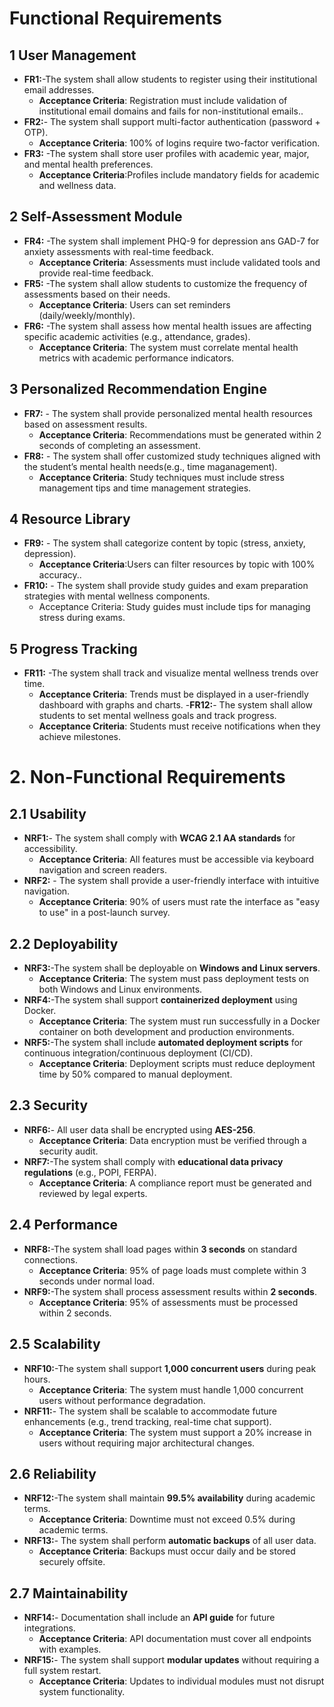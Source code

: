 # Functional Requirements

## 1 User Management
- **FR1:**-The system shall allow students to register using their institutional email addresses.
     - **Acceptance Criteria**: Registration must include validation of institutional email domains and fails for non-institutional emails..
- **FR2:**- The system shall support multi-factor authentication (password + OTP).
     - **Acceptance Criteria**: 100% of logins require two-factor verification.
- **FR3:** -The system shall store user profiles with academic year, major, and mental health preferences.
     - **Acceptance Criteria**:Profiles include mandatory fields for academic and wellness data.
## 2 Self-Assessment Module
- **FR4:** -The system shall implement PHQ-9 for depression ans GAD-7 for anxiety assessments with real-time feedback. 
   - **Acceptance Criteria**: Assessments must include validated tools and provide real-time feedback.
- **FR5:** -The system shall allow students to customize the frequency of assessments based on their needs.
   - **Acceptance Criteria**: Users can set reminders (daily/weekly/monthly).
- **FR6:** -The system shall assess how mental health issues are affecting specific academic activities (e.g., attendance, grades).
    - **Acceptance Criteria**: The system must correlate mental health metrics with academic performance indicators.

## 3 Personalized Recommendation Engine
- **FR7:** - The system shall provide personalized mental health resources based on assessment results.
   - **Acceptance Criteria**: Recommendations must be generated within 2 seconds of completing an assessment.
- **FR8:** - The system shall offer customized study techniques aligned with the student’s mental health needs(e.g., time maganagement).
   - **Acceptance Criteria**: Study techniques must include stress management tips and time management strategies.
## 4 Resource Library
- **FR9:** - The system shall categorize content by topic (stress, anxiety, depression).
    - **Acceptance Criteria**:Users can filter resources by topic with 100% accuracy..
- **FR10:** - The system shall provide study guides and exam preparation strategies with mental wellness components.
     - Acceptance Criteria: Study guides must include tips for managing stress during exams.
## 5 Progress Tracking
- **FR11:** -The system shall track and visualize mental wellness trends over time.
     - **Acceptance Criteria**: Trends must be displayed in a user-friendly dashboard with graphs and charts.
-**FR12:**- The system shall allow students to set mental wellness goals and track progress.
    - **Acceptance Criteria**: Students must receive notifications when they achieve milestones.

# 2. Non-Functional Requirements

## 2.1 Usability
- **NRF1:**- The system shall comply with **WCAG 2.1 AA standards** for accessibility.
   - **Acceptance Criteria**: All features must be accessible via keyboard navigation and screen readers.
- **NRF2:** - The system shall provide a user-friendly interface with intuitive navigation.
   - **Acceptance Criteria**: 90% of users must rate the interface as "easy to use" in a post-launch survey.
## 2.2 Deployability
- **NRF3:**-The system shall be deployable on **Windows and Linux servers**.
    - **Acceptance Criteria**: The system must pass deployment tests on both Windows and Linux environments.
- **NRF4:**-The system shall support **containerized deployment** using Docker.
    - **Acceptance Criteria**: The system must run successfully in a Docker container on both development and production environments.
- **NRF5:**-The system shall include **automated deployment scripts** for continuous integration/continuous deployment (CI/CD).
    - **Acceptance Criteria**: Deployment scripts must reduce deployment time by 50% compared to manual deployment.
## 2.3 Security
- **NRF6:**- All user data shall be encrypted using **AES-256**.
   - **Acceptance Criteria**: Data encryption must be verified through a security audit.
- **NRF7:**-The system shall comply with **educational data privacy regulations** (e.g., POPI, FERPA).
   - **Acceptance Criteria**: A compliance report must be generated and reviewed by legal experts.

## 2.4 Performance
- **NRF8:**-The system shall load pages within **3 seconds** on standard connections.
   - **Acceptance Criteria**: 95% of page loads must complete within 3 seconds under normal load.
- **NRF9:**-The system shall process assessment results within **2 seconds**.
   - **Acceptance Criteria**: 95% of assessments must be processed within 2 seconds.

## 2.5 Scalability
- **NRF10:**-The system shall support **1,000 concurrent users** during peak hours.
   - **Acceptance Criteria**: The system must handle 1,000 concurrent users without performance degradation.
- **NRF11:**- The system shall be scalable to accommodate future enhancements (e.g., trend tracking, real-time chat support).
     - **Acceptance Criteria**: The system must support a 20% increase in users without requiring major architectural changes.

## 2.6 Reliability
- **NRF12:**-The system shall maintain **99.5% availability** during academic terms.
    - **Acceptance Criteria**: Downtime must not exceed 0.5% during academic terms.
- **NRF13:**- The system shall perform **automatic backups** of all user data.
    - **Acceptance Criteria**: Backups must occur daily and be stored securely offsite.

## 2.7 Maintainability
- **NRF14:**- Documentation shall include an **API guide** for future integrations.
    - **Acceptance Criteria**: API documentation must cover all endpoints with examples.
- **NRF15:**- The system shall support **modular updates** without requiring a full system restart.
    - **Acceptance Criteria**: Updates to individual modules must not disrupt system functionality.


